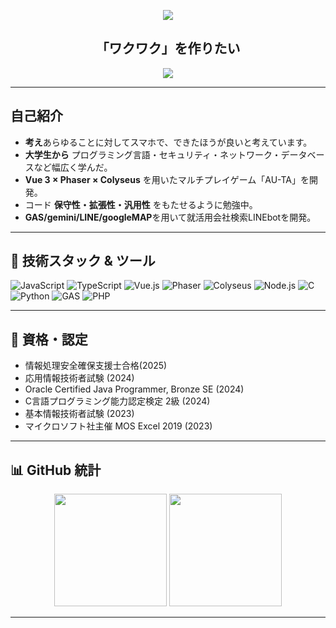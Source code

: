 <!-- ヘッダーバナー -->

<p align="center">
  <img src="https://capsule-render.vercel.app/api?type=venom&colorvenom0:3b82f6,100:9333ea&height=200&section=header&text=otake1006%20|%20学生%20エンジニア&fontColor=000fff&fontSize=60&animation=fadeIn"/>
</p>

<h2 align="center">「ワクワク」を作りたい</h2>

<p align="center">
  <a href="mailto:san-j23008@sangi.jp"><img src="https://img.shields.io/badge/Email-D14836?style=for-the-badge&logo=gmail&logoColor=white"/></a>
</p>

---

##  自己紹介

* **考え**あらゆることに対してスマホで、できたほうが良いと考えています。
* **大学生から** プログラミング言語・セキュリティ・ネットワーク・データベースなど幅広く学んだ。
* **Vue 3 × Phaser × Colyseus** を用いたマルチプレイゲーム「AU-TA」を開発。
* コード **保守性・拡張性・汎用性** をもたせるように勉強中。
* **GAS/gemini/LINE/googleMAP**を用いて就活用会社検索LINEbotを開発。

---

## 🚀 技術スタック & ツール

![JavaScript](https://img.shields.io/badge/-JavaScript-F7DF1E?logo=javascript\&logoColor=black)
![TypeScript](https://img.shields.io/badge/-TypeScript-3178C6?logo=typescript\&logoColor=white)
![Vue.js](https://img.shields.io/badge/-Vue.js-4FC08D?logo=vue.js\&logoColor=white)
![Phaser](https://img.shields.io/badge/-Phaser-3A96DD?logo=phaser\&logoColor=white)
![Colyseus](https://img.shields.io/badge/-Colyseus-4B4DED?logo=colyseus\&logoColor=white)
![Node.js](https://img.shields.io/badge/-Node.js-339933?logo=node.js\&logoColor=white)
![C](https://img.shields.io/badge/-C-A8B9CC?logo=c\&logoColor=white)
![Python](https://img.shields.io/badge/-Python-3776AB?logo=python\&logoColor=white)
![GAS](https://img.shields.io/badge/-Google%20Apps%20Script-4285F4?logo=google\&logoColor=white)
![PHP](https://shields.io/badge/-PHP-3776AB?style=flat&logo=php\&logoColor=white)



---

## 🏅 資格・認定

* 情報処理安全確保支援士合格(2025)
* 応用情報技術者試験 (2024)
* Oracle Certified Java Programmer, Bronze SE (2024)
* C言語プログラミング能力認定検定 2級 (2024)
* 基本情報技術者試験 (2023)
* マイクロソフト社主催 MOS Excel 2019 (2023)

---

## 📊 GitHub 統計

<p align="center">
  <img src="https://github-readme-stats.vercel.app/api?username=otake1006&show_icons=true&theme=tokyonight&hide_border=true" height="180">
  <img src="https://github-readme-stats.vercel.app/api/top-langs/?username=otake1006&layout=compact&theme=tokyonight&hide_border=true" height="180">
</p>

---



